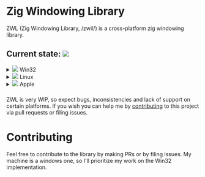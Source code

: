 # Zig Windowing Library
ZWL (Zig Windowing Library, /zwil/) is a cross-platform zig windowing library.

## Current state: ![](https://progress-bar.xyz/2?scale=22&suffix=/22)
<details>
  <summary><img src="https://progress-bar.xyz/2?scale=4&suffix=/4"/> Win32</summary>

  - [x] Window
  - [x] Event
  - ![](https://progress-bar.xyz/0?scale=2&suffix=/2) Context management
    - [ ] OpenGL
    - [ ] Vulkan
</details>
<details>
  <summary><img src="https://progress-bar.xyz/0?scale=8&suffix=/8"/> Linux</summary>
  
  - ![](https://progress-bar.xyz/0?scale=4&suffix=/4) xorg
    - [ ] Window
    - [ ] Event
    - ![](https://progress-bar.xyz/0?scale=2&suffix=/2) Context management
        - [ ] OpenGL
        - [ ] Vulkan
  - ![](https://progress-bar.xyz/0?scale=4&suffix=/4) wayland
    - [ ] Window
    - [ ] Event
    - ![](https://progress-bar.xyz/0?scale=2&suffix=/2) Context management
        - [ ] OpenGL
        - [ ] Vulkan
</details>
<details>
  <summary><img src="https://progress-bar.xyz/0?scale=8&suffix=/8"/> Apple</summary>

  - ![](https://progress-bar.xyz/0?scale=5&suffix=/5) MacOS
      - [ ] Window
      - [ ] Event
      - ![](https://progress-bar.xyz/0?scale=3&suffix=/3) Context management
          - [ ] OpenGL
          - [ ] Vulkan
          - [ ] Cocoa
  - ![](https://progress-bar.xyz/0?scale=5&suffix=/5) IOS
      - [ ] Window
      - [ ] Event
      - ![](https://progress-bar.xyz/0?scale=3&suffix=/3) Context management
          - [ ] OpenGL
          - [ ] Vulkan
          - [ ] Metal
</details>

###
ZWL is very WIP, so expect bugs, inconsistencies and lack of support on certain platforms. If you wish you can help me by [contributing](#contributing) to this project via pull requests or filing issues.

# Contributing
Feel free to contribute to the library by making PRs or by filing issues. My machine is a windows one, so I'll prioritize my work on the Win32 implementation.